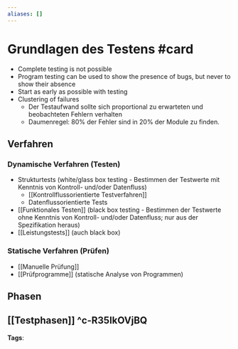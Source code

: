 ```yaml
---
aliases: []
---
```


# Grundlagen des Testens #card
- Complete testing is not possible
- Program testing can be used to show the presence of bugs, but never to show their absence
- Start as early as possible with testing
- Clustering of failures
	- Der Testaufwand sollte sich proportional zu erwarteten und beobachteten Fehlern verhalten
	- Daumenregel: $80 \%$ der Fehler sind in $20 \%$ der Module zu finden.
## Verfahren
### Dynamische Verfahren (Testen)
- Strukturtests (white/glass box testing - Bestimmen der Testwerte mit Kenntnis von Kontroll- und/oder Datenfluss)
	- [[Kontrollflussorientierte Testverfahren]]
	- Datenflussorientierte Tests
- [[Funktionales Testen]] (black box testing - Bestimmen der Testwerte ohne Kenntnis von Kontroll- und/oder Datenfluss; nur aus der Spezifikation heraus)
- [[Leistungstests]] (auch black box)
### Statische Verfahren (Prüfen)
- [[Manuelle Prüfung]] 
- [[Prüfprogramme]] (statische Analyse von Programmen)
## Phasen
[[Testphasen]]
^c-R35IkOVjBQ
---
**Tags**: 